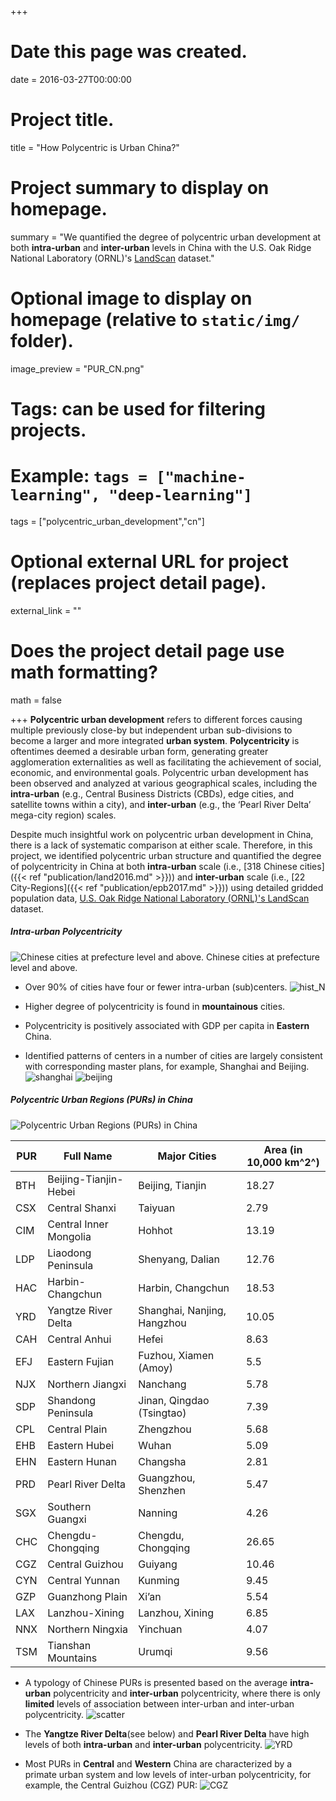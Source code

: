 +++
# Date this page was created.
date = 2016-03-27T00:00:00

# Project title.
title = "How Polycentric is Urban China?"

# Project summary to display on homepage.
summary = "We quantified the degree of polycentric urban development at both **intra-urban** and **inter-urban** levels in China with the U.S. Oak Ridge National Laboratory (ORNL)'s [LandScan](https://landscan.ornl.gov/) dataset."

# Optional image to display on homepage (relative to `static/img/` folder).
image_preview = "PUR_CN.png"

# Tags: can be used for filtering projects.
# Example: `tags = ["machine-learning", "deep-learning"]`

tags = ["polycentric_urban_development","cn"]

# Optional external URL for project (replaces project detail page).
external_link = ""

# Does the project detail page use math formatting?
math = false

+++
**Polycentric urban development** refers to different forces causing multiple previously close-by but independent urban sub-divisions to become a larger and more integrated **urban system**. **Polycentricity** is oftentimes deemed a desirable urban form, generating greater agglomeration externalities as well as facilitating the achievement of social, economic, and environmental goals. Polycentric urban development has been observed and analyzed at various geographical scales, including the **intra-urban** (e.g., Central Business Districts (CBDs), edge cities, and satellite towns within a city), and **inter-urban** (e.g., the ‘Pearl River Delta’ mega-city region) scales.

Despite much insightful work on polycentric urban development in China, there is a lack of systematic comparison at either scale. Therefore, in this project, we identified polycentric urban structure and quantified the degree of polycentricity in China at both **intra-urban** scale (i.e., [318 Chinese cities]({{< ref "publication/land2016.md" >}})) and **inter-urban** scale (i.e., [22 City-Regions]({{< ref "publication/epb2017.md" >}})) using detailed gridded population data, [U.S. Oak Ridge National Laboratory (ORNL)'s LandScan](https://landscan.ornl.gov/) dataset.



##### Intra-urban Polycentricity
![Chinese cities at prefecture level and above.](/img/LAND2016.jpg)
Chinese cities at prefecture level and above.

- Over 90% of cities have four or fewer intra-urban (sub)centers.
![hist_N](/img/land2016_N.png)

- Higher degree of polycentricity is found in **mountainous** cities.

- Polycentricity is positively associated with GDP per capita in **Eastern** China.

- Identified patterns of centers in a number of cities are largely consistent with corresponding master plans, for example, Shanghai and Beijing.
![shanghai](/img/land2016_sh.png)
![beijing](/img/land2016_bj.png)


##### Polycentric Urban Regions (PURs) in China
![Polycentric Urban Regions (PURs) in China](/img/PUR_CN.png)

PUR|Full Name|Major Cities|Area (in 10,000 km^2^)
---|---------|------------|------
BTH|Beijing-Tianjin-Hebei|Beijing, Tianjin|18.27
CSX|Central Shanxi|Taiyuan|2.79
CIM|Central Inner Mongolia|Hohhot|13.19
LDP|Liaodong Peninsula|Shenyang, Dalian|12.76
HAC|Harbin-Changchun|Harbin, Changchun|18.53
YRD|Yangtze River Delta|Shanghai, Nanjing, Hangzhou|10.05
CAH|Central Anhui|Hefei|8.63
EFJ|Eastern Fujian|Fuzhou, Xiamen (Amoy)|5.5
NJX|Northern Jiangxi|Nanchang|5.78
SDP|Shandong Peninsula|Jinan, Qingdao (Tsingtao)|7.39
CPL|Central Plain|Zhengzhou|5.68
EHB|Eastern Hubei|Wuhan|5.09
EHN|Eastern Hunan|Changsha|2.81
PRD|Pearl River Delta|Guangzhou, Shenzhen|5.47
SGX|Southern Guangxi|Nanning|4.26
CHC|Chengdu-Chongqing|Chengdu, Chongqing|26.65
CGZ|Central Guizhou|Guiyang|10.46
CYN|Central Yunnan|Kunming|9.45
GZP|Guanzhong Plain|Xi’an|5.54
LAX|Lanzhou-Xining|Lanzhou, Xining|6.85
NNX|Northern Ningxia|Yinchuan|4.07
TSM|Tianshan Mountains|Urumqi|9.56

- A typology of Chinese PURs is presented based on the average **intra-urban** polycentricity and **inter-urban** polycentricity, where there is only **limited** levels of association between inter-urban and inter-urban polycentricity.
![scatter](/img/epb2017_scatter.png)


- The **Yangtze River Delta**(see below) and **Pearl River Delta** have high levels of both **intra-urban** and **inter-urban** polycentricity.
![YRD](/img/epb2017_yrd.png)


- Most PURs in **Central** and **Western** China are characterized by a
primate urban system and low levels of inter-urban polycentricity, for example, the Central Guizhou (CGZ) PUR:
![CGZ](/img/epb2017_cgz.png)

 

